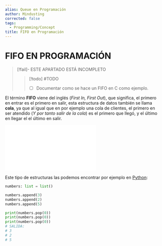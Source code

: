 ```yaml
---
alias: Queue en Programación
author: Mindusting
corrected: false
tags:
  - Programming/Concept
title: FIFO en Programación
---
```


# FIFO EN PROGRAMACIÓN

> [!fail]- ESTE APARTADO ESTÁ INCOMPLETO
> > [!todo] #TODO
> > - [ ] Documentar como se hace un FIFO en C como ejemplo.

El término **FIFO** viene del inglés (*First In, First Out*), que significa, el primero en entrar es el primero en salir, esta estructura de datos también se llama **cola**, ya que al igual que en por ejemplo una cola de clientes, el primero en ser atendido (*Y por tanto salir de la cola*) es el primero que llegó, y el último en llegar el el último en salir.

![#center](drawing/fifo.md)

Este tipo de estructuras las podemos encontrar por ejemplo en [Python](../py/py.md):

```python
numbers: list = list()

numbers.append(3)
numbers.append(2)
numbers.append(5)

print(numbers.pop(0))
print(numbers.pop(0))
print(numbers.pop(0))
# SALIDA:
# 3
# 2
# 5
```
